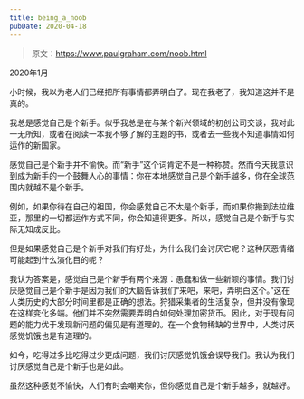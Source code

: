 ```yaml
---
title: being_a_noob
pubDate: 2020-04-18
---
```


> 原文：https://www.paulgraham.com/noob.html 

            
2020年1月

小时候，我以为老人们已经把所有事情都弄明白了。现在我老了，我知道这并不是真的。

我总是感觉自己是个新手。似乎我总是在与某个新兴领域的初创公司交谈，我对此一无所知，或者在阅读一本我不够了解的主题的书，或者去一些我不知道事情如何运作的新国家。

感觉自己是个新手并不愉快。而“新手”这个词肯定不是一种称赞。然而今天我意识到成为新手的一个鼓舞人心的事情：你在本地感觉自己是个新手越多，你在全球范围内就越不是个新手。

例如，如果你待在自己的祖国，你会感觉自己不太是个新手，而如果你搬到法拉维亚，那里的一切都运作方式不同，你会知道得更多。所以，感觉自己是个新手与实际无知成反比。

但是如果感觉自己是个新手对我们有好处，为什么我们会讨厌它呢？这种厌恶情绪可能起到什么演化目的呢？

我认为答案是，感觉自己是个新手有两个来源：愚蠢和做一些新颖的事情。我们讨厌感觉自己是个新手是因为我们的大脑告诉我们“来吧，来吧，弄明白这个。”这在人类历史的大部分时间里都是正确的想法。狩猎采集者的生活复杂，但并没有像现在这样变化多端。他们并不突然需要弄明白如何处理加密货币。因此，对于现有问题的能力优于发现新问题的偏见是有道理的。在一个食物稀缺的世界中，人类讨厌感觉饥饿也是有道理的。

如今，吃得过多比吃得过少更成问题，我们讨厌感觉饥饿会误导我们。我认为我们讨厌感觉自己是个新手也是如此。

虽然这种感觉不愉快，人们有时会嘲笑你，但你感觉自己是个新手越多，就越好。
